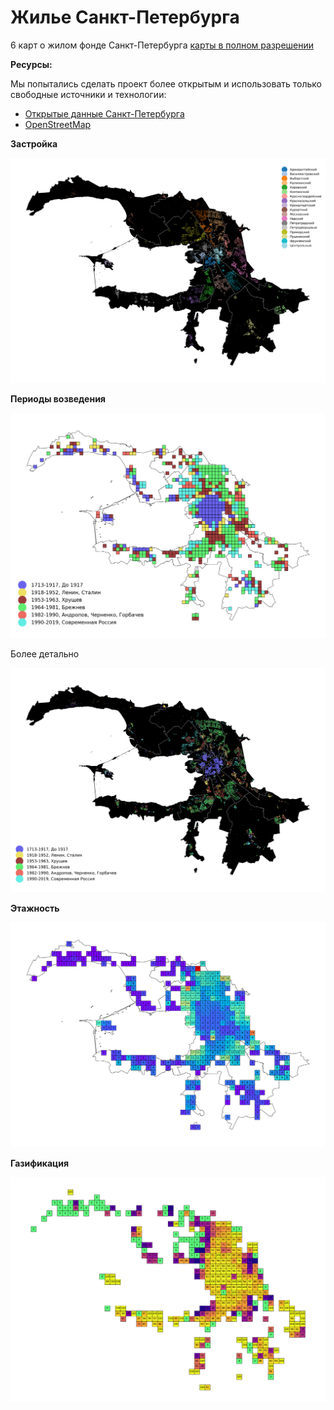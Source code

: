 # Жилье Санкт-Петербурга

6 карт о жилом фонде Санкт-Петербурга
[карты в полном разрешении](https://github.com/WGussev/StPHousing/blob/master/imgs)

__Ресурсы:__

Мы попытались сделать проект более открытым и использовать только свободные источники и технологии:
- [Открытые данные Санкт-Петербурга](https://data.gov.spb.ru/opendata/7840013199-passports_houses/)
- [OpenStreetMap](https://www.openstreetmap.org)

__Застройка__

![](imgs/buildings.png)


__Периоды возведения__

![](imgs/building_periods_squares.png)

Более детально

![](imgs/building_periods.png)


__Этажность__

![](imgs/storeys_count_squares.png)

__Газификация__

![](imgs/gas_squares.png)

